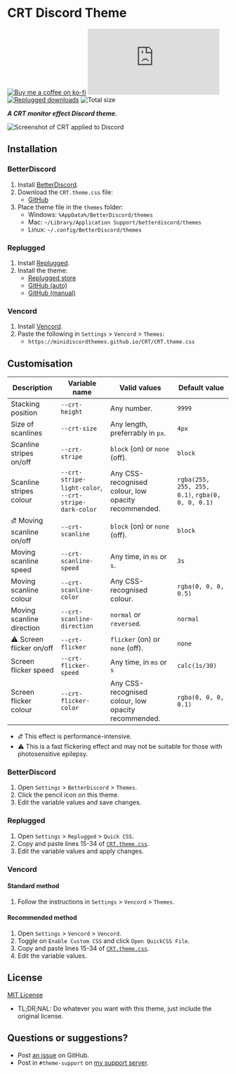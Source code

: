[screenshot]: https://user-images.githubusercontent.com/29710355/235372934-ff6988b0-daab-41e9-8668-11c8700b80c0.png

[css-color]:        https://developer.mozilla.org/en-US/docs/Web/CSS/color_value
[discord]:          https://discord.gg/uy8nKQVatp

[BetterDiscord]:    https://betterdiscord.app/
[Replugged]:        https://replugged.dev/
[Vencord]:          https://github.com/Vendicated/Vencord

[shield-donate]:    https://img.shields.io/badge/Donate-ko--fi-orange?style=flat-square&logo=kofi&logoColor=orange
[ko-fi]:            https://ko-fi.com/saltssaumure "Buy me a coffee!"

[shield-total-dl]:  https://img.shields.io/github/downloads/MiniDiscordThemes/CRT/CRT.theme.css?color=purple&label=BD%20GitHub%20downloads&style=flat-square
[shield-asar-dl]:   https://img.shields.io/github/downloads/MiniDiscordThemes/CRT/net.saltssaumure.CRT.asar?color=purple&label=Replugged%20downloads&style=flat-square
[shield-repo-size]: https://img.shields.io/github/repo-size/MiniDiscordThemes/CRT?style=flat-square "Total size"

[license]:          https://github.com/MiniDiscordThemes/CRT/blob/main/LICENSE
[issues]:           https://github.com/MiniDiscordThemes/CRT/issues
[.theme.css]:       https://github.com/MiniDiscordThemes/CRT/blob/main/CRT.theme.css

[release-gh]:       https://github.com/MiniDiscordThemes/CRT/releases/latest "Latest GitHub release"
[release-bd]:       https://betterdiscord.app/theme/?id=000 "BetterDiscord store page"
[release-rp-store]: https://replugged.dev/install?identifier=net.saltssaumure.CRT "Replugged store installer"
[release-rp-gh]:    https://replugged.dev/install?identifier=MiniDiscordThemes/CRT&source=github "Replugged GitHub installer"

# CRT Discord Theme
[![Buy me a coffee on ko-fi][shield-donate]][ko-fi]
[![BetterDiscord GitHub downloads][shield-total-dl]][release-gh]
[![Replugged downloads][shield-asar-dl]][release-rp-store]
![Total size][shield-repo-size]

***A CRT monitor effect Discord theme.***

![Screenshot of CRT applied to Discord][screenshot]

## Installation

### BetterDiscord
1. Install [BetterDiscord][BetterDiscord].
2. Download the `CRT.theme.css` file:
    - [GitHub][release-gh]
3. Place theme file in the `themes` folder:
    - Windows: `%AppData%/BetterDiscord/themes`
    - Mac: `~/Library/Application Support/betterdiscord/themes`
    - Linux: `~/.config/BetterDiscord/themes`

### Replugged
1. Install [Replugged][Replugged].
2. Install the theme:
    - [Replugged store][release-rp-store]
    - [GitHub (auto)][release-rp-gh]
    - [GitHub (manual)][release-gh]

### Vencord
1. Install [Vencord][Vencord].
2. Paste the following in `Settings` > `Vencord` > `Themes`:
    - `https://minidiscordthemes.github.io/CRT/CRT.theme.css`

## Customisation

| Description                    | Variable name                                         | Valid values                                        | Default value                                    |
| ------------------------------ | ----------------------------------------------------- | --------------------------------------------------- | ------------------------------------------------ |
| Stacking position              | `--crt-height`                                        | Any number.                                         | `9999`                                           |
| Size of scanlines              | `--crt-size`                                          | Any length, preferrably in `px`.                    | `4px`                                            |
| Scanline stripes on/off        | `--crt-stripe`                                        | `block` (on) or `none` (off).                       | `block`                                          |
| Scanline stripes colour        | `--crt-stripe-light-color`, `--crt-stripe-dark-color` | Any CSS-recognised colour, low opacity recommended. | `rgba(255, 255, 255, 0.1)`, `rgba(0, 0, 0, 0.1)` |
| &#9936; Moving scanline on/off | `--crt-scanline`                                      | `block` (on) or `none` (off).                       | `block`                                          |
| Moving scanline speed          | `--crt-scanline-speed`                                | Any time, in `ms` or `s`.                           | `3s`                                             |
| Moving scanline colour         | `--crt-scanline-color`                                | Any CSS-recognised colour.                          | `rgba(0, 0, 0, 0.5)`                             |
| Moving scanline direction      | `--crt-scanline-direction`                            | `normal` or `reversed`.                             | `normal`                                         |
| &#9888; Screen flicker on/off  | `--crt-flicker`                                       | `flicker` (on) or `none` (off).                     | `none`                                           |
| Screen flicker speed           | `--crt-flicker-speed`                                 | Any time, in `ms` or `s`                            | `calc(1s/30)`                                    |
| Screen flicker colour          | `--crt-flicker-color`                                 | Any CSS-recognised colour, low opacity recommended. | `rgba(0, 0, 0, 0.1)`                             |

- &#9936; This effect is performance-intensive.
- &#9888; This is a fast flickering effect and may not be suitable for those with photosensitive epilepsy.

### BetterDiscord
1. Open `Settings` > `BetterDiscord` > `Themes`.
2. Click the pencil icon on this theme.
3. Edit the variable values and save changes.

### Replugged
1. Open `Settings` > `Replugged` > `Quick CSS`.
3. Copy and paste lines 15-34 of [`CRT.theme.css`][.theme.css].
3. Edit the variable values and apply changes.

### Vencord
#### Standard method
1. Follow the instructions in `Settings` > `Vencord` > `Themes`.
#### Recommended method
1. Open `Settings` > `Vencord` > `Vencord`.
2. Toggle on `Enable Custom CSS` and click `Open QuickCSS File`.
3. Copy and paste lines 15-34 of [`CRT.theme.css`][.theme.css].
4. Edit the variable values.

## License
[MIT License][license]
- <span title="Too long; didn't read; not a lawyer">TL;DR;NAL</span>: Do whatever you want with this theme, just include the original license.

## Questions or suggestions?
- Post [an issue][issues] on GitHub.
- Post in `#theme-support` on [my support server][discord].
